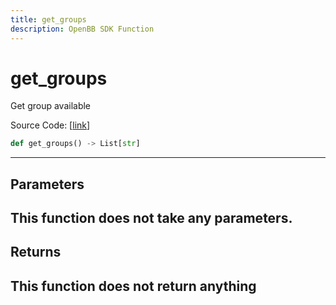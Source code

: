 ```yaml
---
title: get_groups
description: OpenBB SDK Function
---
```


# get_groups

Get group available

Source Code: [[link](https://github.com/OpenBB-finance/OpenBBTerminal/tree/main/openbb_terminal/economy/finviz_model.py#L60)]
```python
def get_groups() -> List[str]
```
---
## Parameters
This function does not take any parameters.
---
## Returns
This function does not return anything
---
